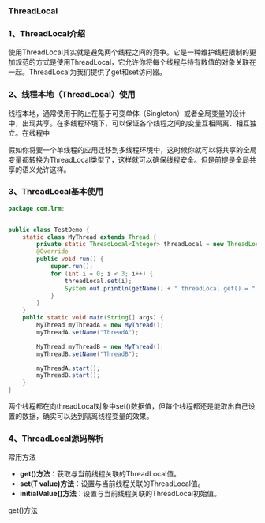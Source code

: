 ### ThreadLocal

### 1、ThreadLocal介绍

使用ThreadLocal其实就是避免两个线程之间的竞争。它是一种维护线程限制的更加规范的方式是使用ThreadLocal，它允许你将每个线程与持有数值的对象关联在一起。ThreadLocal为我们提供了get和set访问器。

### 2、线程本地（ThreadLocal）使用

线程本地，通常使用于防止在基于可变单体（Singleton）或者全局变量的设计中，出现共享。在多线程环境下，可以保证各个线程之间的变量互相隔离、相互独立。在线程中

假如你将要一个单线程的应用迁移到多线程环境中，这时候你就可以将共享的全局变量都转换为ThreadLocal类型了，这样就可以确保线程安全。但是前提是全局共享的语义允许这样。

### 3、ThreadLocal基本使用

```java
package com.lrm;


public class TestDemo {
    static class MyThread extends Thread {
        private static ThreadLocal<Integer> threadLocal = new ThreadLocal<>();
        @Override
        public void run() {
            super.run();
            for (int i = 0; i < 3; i++) {
                threadLocal.set(i);
                System.out.println(getName() + " threadLocal.get() = " + threadLocal.get());
            }
        }
    }
    public static void main(String[] args) {
        MyThread myThreadA = new MyThread();
        myThreadA.setName("ThreadA");

        MyThread myThreadB = new MyThread();
        myThreadB.setName("ThreadB");

        myThreadA.start();
        myThreadB.start();
    }
}

```

两个线程都在向threadLocal对象中set()数据值，但每个线程都还是能取出自己设置的数据，确实可以达到隔离线程变量的效果。

### 4、ThreadLocal源码解析

常用方法

* **get()方法**：获取与当前线程关联的ThreadLocal值。
* **set(T value)方法**：设置与当前线程关联的ThreadLocal值。
* **initialValue()方法**：设置与当前线程关联的ThreadLocal初始值。

get()方法